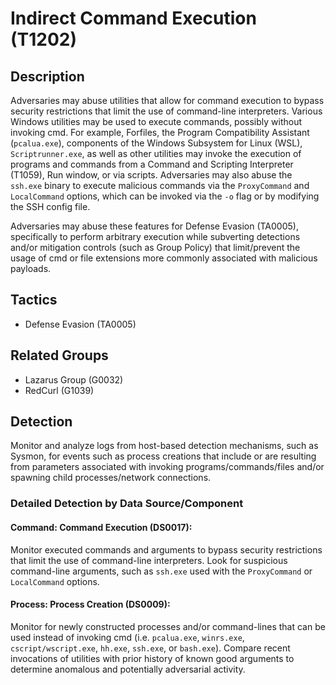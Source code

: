# Indirect Command Execution (T1202)

## Description
Adversaries may abuse utilities that allow for command execution to bypass security restrictions that limit the use of command-line interpreters. Various Windows utilities may be used to execute commands, possibly without invoking cmd. For example, Forfiles, the Program Compatibility Assistant (`pcalua.exe`), components of the Windows Subsystem for Linux (WSL), `Scriptrunner.exe`, as well as other utilities may invoke the execution of programs and commands from a Command and Scripting Interpreter (T1059), Run window, or via scripts. Adversaries may also abuse the `ssh.exe` binary to execute malicious commands via the `ProxyCommand` and `LocalCommand` options, which can be invoked via the `-o` flag or by modifying the SSH config file.

Adversaries may abuse these features for Defense Evasion (TA0005), specifically to perform arbitrary execution while subverting detections and/or mitigation controls (such as Group Policy) that limit/prevent the usage of cmd or file extensions more commonly associated with malicious payloads.

## Tactics
- Defense Evasion (TA0005)

## Related Groups
- Lazarus Group (G0032)
- RedCurl (G1039)

## Detection
Monitor and analyze logs from host-based detection mechanisms, such as Sysmon, for events such as process creations that include or are resulting from parameters associated with invoking programs/commands/files and/or spawning child processes/network connections. 

### Detailed Detection by Data Source/Component
#### Command: Command Execution (DS0017): 
Monitor executed commands and arguments to bypass security restrictions that limit the use of command-line interpreters. Look for suspicious command-line arguments, such as `ssh.exe` used with the `ProxyCommand` or `LocalCommand` options. 

#### Process: Process Creation (DS0009): 
Monitor for newly constructed processes and/or command-lines that can be used instead of invoking cmd (i.e. `pcalua.exe`, `winrs.exe`, `cscript/wscript.exe`, `hh.exe`, `ssh.exe`, or `bash.exe`). Compare recent invocations of utilities with prior history of known good arguments to determine anomalous and potentially adversarial activity.

